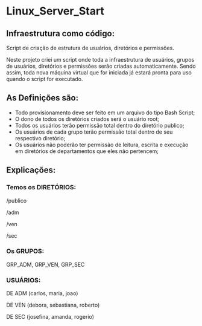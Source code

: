# Linux_Server_Start

## Infraestrutura como código:

Script de criação de estrutura de usuários, diretórios e permissões.

Neste projeto criei um script onde toda a infraestrutura de usuários, grupos de usuários, diretórios e permissões serão criadas automaticamente. 
Sendo assim, toda nova máquina virtual que for iniciada já estará pronta para uso quando o script for executado.

## As Definições são:

- Todo provisionamento deve ser feito em um arquivo do tipo Bash Script;
- O dono de todos os diretórios criados será o usuário root;
- Todos os usuários terão permissão total dentro do diretório publico;
- Os usuários de cada grupo terão permissão total dentro de seu respectivo diretório;
- Os usuários não poderão ter permissão de leitura, escrita e execução em diretórios de departamentos que eles não pertencem;

## Explicações:

### Temos os DIRETÓRIOS:
/publico 

/adm

/ven

/sec

### Os GRUPOS:
GRP_ADM, GRP_VEN, GRP_SEC

### USUÁRIOS:
DE ADM (carlos, maria, joao)

DE VEN (debora, sebastiana, roberto)

DE SEC (josefina, amanda, rogerio)

